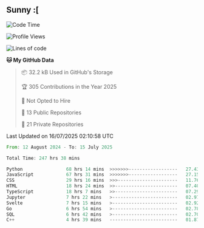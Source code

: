 ## Sunny :[

<!--START_SECTION:waka-->
![Code Time](http://img.shields.io/badge/Code%20Time-248%20hrs%2046%20mins-blue)

![Profile Views](http://img.shields.io/badge/Profile%20Views-3-blue)

![Lines of code](https://img.shields.io/badge/From%20Hello%20World%20I%27ve%20Written-274.2%20thousand%20lines%20of%20code-blue)

**🐱 My GitHub Data** 

> 📦 32.2 kB Used in GitHub's Storage 
 > 
> 🏆 305 Contributions in the Year 2025
 > 
> 🚫 Not Opted to Hire
 > 
> 📜 13 Public Repositories 
 > 
> 🔑 21 Private Repositories 
 > 

 Last Updated on 16/07/2025 02:10:58 UTC
<!--END_SECTION:waka-->

<!--START_SECTION:code-->

```rust
From: 12 August 2024 - To: 15 July 2025

Total Time: 247 hrs 38 mins

Python                68 hrs 14 mins  >>>>>>>------------------   27.43 %
JavaScript            67 hrs 31 mins  >>>>>>>------------------   27.15 %
CSS                   29 hrs 16 mins  >>>----------------------   11.76 %
HTML                  18 hrs 24 mins  >>-----------------------   07.40 %
TypeScript            18 hrs 7 mins   >>-----------------------   07.29 %
Jupyter               7 hrs 22 mins   >------------------------   02.97 %
Svelte                7 hrs 15 mins   >------------------------   02.92 %
Go                    6 hrs 54 mins   >------------------------   02.78 %
SQL                   6 hrs 42 mins   >------------------------   02.70 %
C++                   4 hrs 39 mins   -------------------------   01.87 %
```

<!--END_SECTION:code-->
